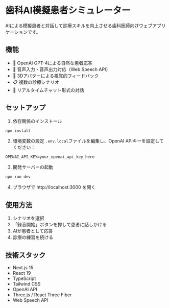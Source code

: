 # 歯科AI模擬患者シミュレーター

AIによる模擬患者と対話して診療スキルを向上させる歯科医師向けウェブアプリケーションです。

## 機能

- 🤖 OpenAI GPT-4による自然な患者応答
- 🎤 音声入力・音声出力対応（Web Speech API）
- 👤 3Dアバターによる視覚的フィードバック
- 📋 複数の診療シナリオ
- 💬 リアルタイムチャット形式の対話

## セットアップ

1. 依存関係のインストール
```bash
npm install
```

2. 環境変数の設定
`.env.local`ファイルを編集し、OpenAI APIキーを設定してください：
```
OPENAI_API_KEY=your_openai_api_key_here
```

3. 開発サーバーの起動
```bash
npm run dev
```

4. ブラウザで http://localhost:3000 を開く

## 使用方法

1. シナリオを選択
2. 「録音開始」ボタンを押して患者に話しかける
3. AIが患者として応答
4. 診療の練習を続ける

## 技術スタック

- Next.js 15
- React 19
- TypeScript
- Tailwind CSS
- OpenAI API
- Three.js / React Three Fiber
- Web Speech API